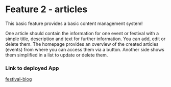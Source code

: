 # Feature 2 - articles

This basic feature provides a basic content management system!

One article should contain the information for one event or festival with a simple title,
description and text for further information.
You can add, edit or delete them.
The homepage provides an overview of the created articles (events) from where you can access
them via a button.
Another side shows them simplified in a list to update or delete them.

### Link to deployed App
[festival-blog](https://festivalblog-htw.herokuapp.com/)

